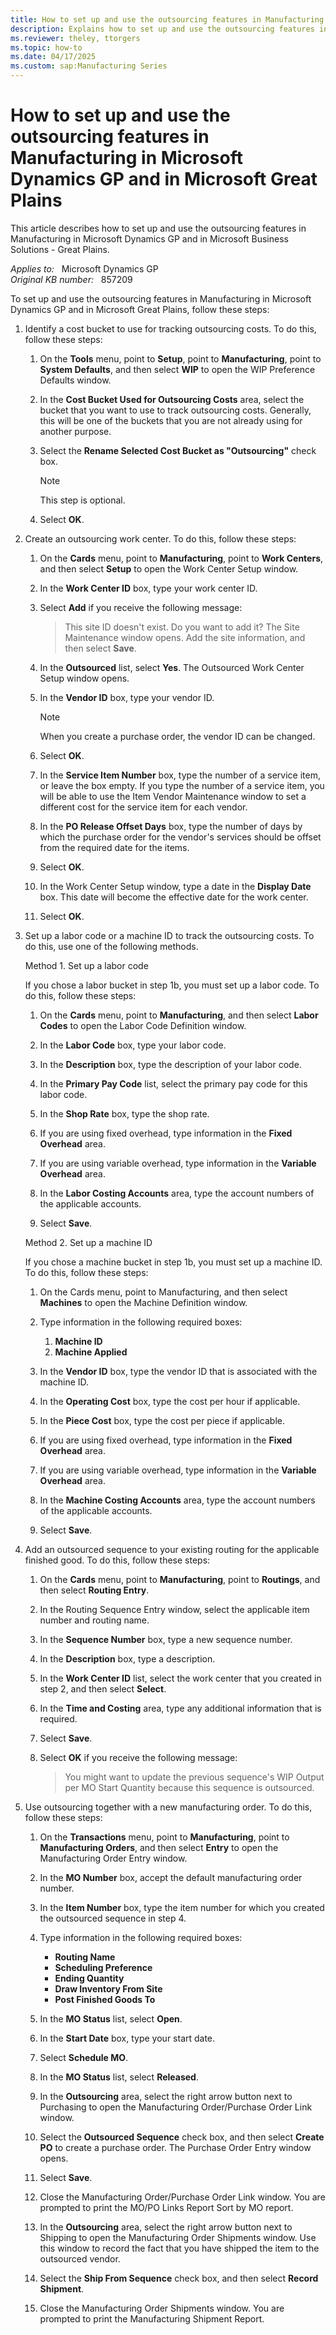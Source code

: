 ```yaml
---
title: How to set up and use the outsourcing features in Manufacturing
description: Explains how to set up and use the outsourcing features in Manufacturing in Microsoft Dynamics GP and in Microsoft Great Plains.
ms.reviewer: theley, ttorgers
ms.topic: how-to
ms.date: 04/17/2025
ms.custom: sap:Manufacturing Series
---
```

# How to set up and use the outsourcing features in Manufacturing in Microsoft Dynamics GP and in Microsoft Great Plains

This article describes how to set up and use the outsourcing features in Manufacturing in Microsoft Dynamics GP and in Microsoft Business Solutions - Great Plains.

_Applies to:_ &nbsp; Microsoft Dynamics GP  
_Original KB number:_ &nbsp; 857209

To set up and use the outsourcing features in Manufacturing in Microsoft Dynamics GP and in Microsoft Great Plains, follow these steps:

1. Identify a cost bucket to use for tracking outsourcing costs. To do this, follow these steps:

   1. On the **Tools** menu, point to **Setup**, point to **Manufacturing**, point to **System Defaults**, and then select **WIP** to open the WIP Preference Defaults window.

   2. In the **Cost Bucket Used for Outsourcing Costs** area, select the bucket that you want to use to track outsourcing costs. Generally, this will be one of the buckets that you are not already using for another purpose.

   3. Select the **Rename Selected Cost Bucket as "Outsourcing"** check box.

        > [!NOTE]
        > This step is optional.

   4. Select **OK**.

2. Create an outsourcing work center. To do this, follow these steps:

   1. On the **Cards** menu, point to **Manufacturing**, point to **Work Centers**, and then select **Setup** to open the Work Center Setup window.
   2. In the **Work Center ID** box, type your work center ID.

   3. Select **Add** if you receive the following message:

      > This site ID doesn't exist. Do you want to add it? The Site Maintenance window opens. Add the site information, and then select **Save**.

   4. In the **Outsourced** list, select **Yes**. The Outsourced Work Center Setup window opens.
   5. In the **Vendor ID** box, type your vendor ID.

        > [!NOTE]
        > When you create a purchase order, the vendor ID can be changed.
   6. Select **OK**.

   7. In the **Service Item Number** box, type the number of a service item, or leave the box empty. If you type the number of a service item, you will be able to use the Item Vendor Maintenance window to set a different cost for the service item for each vendor.
   8. In the **PO Release Offset Days** box, type the number of days by which the purchase order for the vendor's services should be offset from the required date for the items.
   9. Select **OK**.
   10. In the Work Center Setup window, type a date in the **Display Date** box. This date will become the effective date for the work center.
   11. Select **OK**.

3. Set up a labor code or a machine ID to track the outsourcing costs. To do this, use one of the following methods.

    Method 1. Set up a labor code

    If you chose a labor bucket in step 1b, you must set up a labor code. To do this, follow these steps:

    1. On the **Cards** menu, point to **Manufacturing**, and then select **Labor Codes** to open the Labor Code Definition window.

    2. In the **Labor Code** box, type your labor code.
    3. In the **Description** box, type the description of your labor code.
    4. In the **Primary Pay Code** list, select the primary pay code for this labor code.
    5. In the **Shop Rate** box, type the shop rate.
    6. If you are using fixed overhead, type information in the **Fixed Overhead** area.
    7. If you are using variable overhead, type information in the **Variable Overhead** area.
    8. In the **Labor Costing Accounts** area, type the account numbers of the applicable accounts.
    9. Select **Save**.

    Method 2. Set up a machine ID

    If you chose a machine bucket in step 1b, you must set up a machine ID. To do this, follow these steps:

    1. On the Cards menu, point to Manufacturing, and then select **Machines** to open the Machine Definition window.

    2. Type information in the following required boxes:
        1. **Machine ID**
        2. **Machine Applied**
    3. In the **Vendor ID** box, type the vendor ID that is associated with the machine ID.
    4. In the **Operating Cost** box, type the cost per hour if applicable.
    5. In the **Piece Cost** box, type the cost per piece if applicable.
    6. If you are using fixed overhead, type information in the **Fixed Overhead** area.
    7. If you are using variable overhead, type information in the **Variable Overhead** area.
    8. In the **Machine Costing Accounts** area, type the account numbers of the applicable accounts.
    9. Select **Save**.

4. Add an outsourced sequence to your existing routing for the applicable finished good. To do this, follow these steps:
  
    1. On the **Cards** menu, point to **Manufacturing**, point to **Routings**, and then select **Routing Entry**.
    2. In the Routing Sequence Entry window, select the applicable item number and routing name.
    3. In the **Sequence Number** box, type a new sequence number.
    4. In the **Description** box, type a description.
    5. In the **Work Center ID** list, select the work center that you created in step 2, and then select **Select**.
    6. In the **Time and Costing** area, type any additional information that is required.
    7. Select **Save**.
    8. Select **OK** if you receive the following message:

       > You might want to update the previous sequence's WIP Output per MO Start Quantity because this sequence is outsourced.

5. Use outsourcing together with a new manufacturing order. To do this, follow these steps:
  
    1. On the **Transactions** menu, point to **Manufacturing**, point to **Manufacturing Orders**, and then select **Entry** to open the Manufacturing Order Entry window.

    2. In the **MO Number** box, accept the default manufacturing order number.
    3. In the **Item Number** box, type the item number for which you created the outsourced sequence in step 4.
    4. Type information in the following required boxes:
          - **Routing Name**
          - **Scheduling Preference**
          - **Ending Quantity**
          - **Draw Inventory From Site**
          - **Post Finished Goods To**
    5. In the **MO Status** list, select **Open**.
    6. In the **Start Date** box, type your start date.
    7. Select **Schedule MO**.
    8. In the **MO Status** list, select **Released**.
    9. In the **Outsourcing** area, select the right arrow button next to Purchasing to open the Manufacturing Order/Purchase Order Link window.
    10. Select the **Outsourced Sequence** check box, and then select **Create PO** to create a purchase order. The Purchase Order Entry window opens.
    11. Select **Save**.
    12. Close the Manufacturing Order/Purchase Order Link window. You are prompted to print the MO/PO Links Report Sort by MO report.
    13. In the **Outsourcing** area, select the right arrow button next to Shipping to open the Manufacturing Order Shipments window. Use this window to record the fact that you have shipped the item to the outsourced vendor.
    14. Select the **Ship From Sequence** check box, and then select **Record Shipment**.
    15. Close the Manufacturing Order Shipments window. You are prompted to print the Manufacturing Shipment Report.
